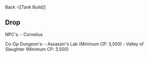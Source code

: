 Back -[[Tank Build]]
## Drop

NPC's:
	- Cornelius

Co-Op Dungeon's: 
	- Assassin's Lab (Minimum CP: 3,500)
	- Valley of Slaughter (Minimum CP: 3,500)


